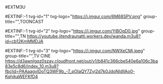 #EXTM3U

#EXTINF:-1 tvg-id="1" tvg-logo="https://i.imgur.com/6M68SPV.png" group-title="",TOONCAST

#EXTINF:-1 tvg-id="2" tvg-logo="https://i.imgur.com/YiBOqD0.jpg" group-title="",TN 
https://youtube.jitendraunatti.workers.dev/wanda.m3u8?id=cb12KmMMDJA

#EXTINF:-1 tvg-id="3" tvg-logo="https://i.imgur.com/NWXeCMj.jpeg" group-title="",TV CINE
https://d3awnlgqz0szay.cloudfront.net/out/v1/b841c366cbe540e6a106c3ba83e5c8d6/index_10.m3u8?fbclid=PAAaagylDoTQ3WF9b_-7_pOIaQY7Zyj2d7k0JdoNIdIlAo0-KqhikaWEFKfD4




